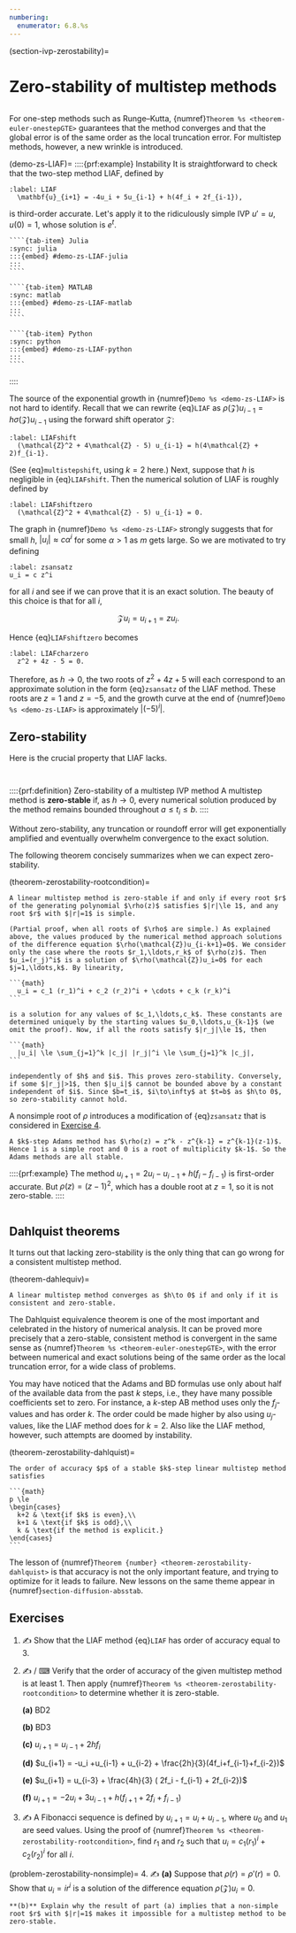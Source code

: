 ```yaml
---
numbering:
  enumerator: 6.8.%s
---
```

(section-ivp-zerostability)=
# Zero-stability of multistep methods

```{index} multistep method
```

For one-step methods such as Runge–Kutta, {numref}`Theorem %s <theorem-euler-onestepGTE>` guarantees that the method converges and that the global error is of the same order as the local truncation error. For multistep methods, however, a new wrinkle is introduced. 

(demo-zs-LIAF)=
::::{prf:example} Instability
It is straightforward to check that the two-step method LIAF, defined by

```{math}
:label: LIAF
  \mathbf{u}_{i+1} = -4u_i + 5u_{i-1} + h(4f_i + 2f_{i-1}),
```

is third-order accurate. Let's apply it to the ridiculously simple IVP $u'=u$, $u(0)=1$, whose solution is $e^t$. 

`````{tab-set} 
````{tab-item} Julia
:sync: julia
:::{embed} #demo-zs-LIAF-julia
:::
```` 

````{tab-item} MATLAB
:sync: matlab
:::{embed} #demo-zs-LIAF-matlab
:::
```` 

````{tab-item} Python
:sync: python
:::{embed} #demo-zs-LIAF-python
:::
```` 
`````
::::

The source of the exponential growth in {numref}`Demo %s <demo-zs-LIAF>` is not hard to identify. Recall that we can rewrite {eq}`LIAF` as $\rho(\mathcal{Z})u_{i-1}=h \sigma(\mathcal{Z})u_{i-1}$ using the forward shift operator $\mathcal{Z}$:

```{math}
:label: LIAFshift
  (\mathcal{Z}^2 + 4\mathcal{Z} - 5) u_{i-1} = h(4\mathcal{Z} + 2)f_{i-1}.
```

(See {eq}`multistepshift`, using $k=2$ here.) Next, suppose that $h$ is negligible in {eq}`LIAFshift`. Then the numerical solution of LIAF is roughly defined by

```{math}
:label: LIAFshiftzero
  (\mathcal{Z}^2 + 4\mathcal{Z} - 5) u_{i-1} = 0.
```

The graph in {numref}`Demo %s <demo-zs-LIAF>` strongly suggests that for small $h$, $|u_i|\approx c \alpha^i$ for some $\alpha>1$ as $m$ gets large. So we are motivated to try defining 

```{math}
:label: zsansatz
u_i = c z^i
```

for all $i$ and see if we can prove that it is an exact solution. The beauty of this choice is that for all $i$,

$$\mathcal{Z} u_i = u_{i+1} = z u_i.$$

Hence {eq}`LIAFshiftzero` becomes

```{math}
:label: LIAFcharzero
  z^2 + 4z - 5 = 0.
```

Therefore, as $h\to 0$, the two roots of $z^2+4z+5$ will each correspond to an approximate solution in the form {eq}`zsansatz` of the LIAF method. These roots are $z=1$ and $z=-5$, and the growth curve at the end of {numref}`Demo %s <demo-zs-LIAF>` is approximately $|(-5)^i|$. 

## Zero-stability

Here is the crucial property that LIAF lacks.

```{index} stability; of multistep methods
```

```{index} ! zero-stability
```

::::{prf:definition} Zero-stability of a multistep IVP method
A multistep method is **zero-stable** if, as $h\to 0$, every numerical solution produced by the method remains bounded throughout $a\le t_i \le b$.
::::

Without zero-stability, any truncation or roundoff error will get exponentially amplified and eventually overwhelm convergence to the exact solution. 

The following theorem concisely summarizes when we can expect zero-stability.

(theorem-zerostability-rootcondition)=
````{prf:theorem} Root condition
A linear multistep method is zero-stable if and only if every root $r$ of the generating polynomial $\rho(z)$ satisfies $|r|\le 1$, and any root $r$ with $|r|=1$ is simple.
````

````{prf:proof}
(Partial proof, when all roots of $\rho$ are simple.) As explained above, the values produced by the numerical method approach solutions of the difference equation $\rho(\mathcal{Z})u_{i-k+1}=0$. We consider only the case where the roots $r_1,\ldots,r_k$ of $\rho(z)$. Then $u_i=(r_j)^i$ is a solution of $\rho(\mathcal{Z})u_i=0$ for each $j=1,\ldots,k$. By linearity,

```{math}
  u_i = c_1 (r_1)^i + c_2 (r_2)^i + \cdots + c_k (r_k)^i
```

is a solution for any values of $c_1,\ldots,c_k$. These constants are determined uniquely by the starting values $u_0,\ldots,u_{k-1}$ (we omit the proof). Now, if all the roots satisfy $|r_j|\le 1$, then

```{math}
  |u_i| \le \sum_{j=1}^k |c_j| |r_j|^i \le \sum_{j=1}^k |c_j|,
```

independently of $h$ and $i$. This proves zero-stability. Conversely, if some $|r_j|>1$, then $|u_i|$ cannot be bounded above by a constant independent of $i$. Since $b=t_i$, $i\to\infty$ at $t=b$ as $h\to 0$, so zero-stability cannot hold.
````

A nonsimple root of $\rho$ introduces a modification of {eq}`zsansatz` that is considered in [Exercise 4](#problem-zerostability-nonsimple).

````{prf:example}
A $k$-step Adams method has $\rho(z) = z^k - z^{k-1} = z^{k-1}(z-1)$. Hence 1 is a simple root and 0 is a root of multiplicity $k-1$. So the Adams methods are all stable.
````

::::{prf:example}
The method $u_{i+1} = 2u_i - u_{i-1} + h(f_i-f_{i-1})$ is first-order accurate. But $\rho(z)=(z-1)^2$, which has a double root at $z=1$, so it is not zero-stable.
::::

```{index} Dahlquist theorems
```
## Dahlquist theorems

It turns out that lacking zero-stability is the only thing that can go wrong for a consistent multistep method. 

(theorem-dahlequiv)=
```{prf:theorem} Dahlquist equivalence
A linear multistep method converges as $h\to 0$ if and only if it is consistent and zero-stable.
```

The Dahlquist equivalence theorem is one of the most important and celebrated in the history of numerical analysis. It can be proved more precisely that a zero-stable, consistent method is convergent in the same sense as {numref}`Theorem %s <theorem-euler-onestepGTE>`, with the error between numerical and exact solutions being of the same order as the local truncation error, for a wide class of problems.

You may have noticed that the Adams and BD formulas use only about half of the available data from the past $k$ steps, i.e., they have many possible coefficients set to zero. For instance, a $k$-step AB method uses only the $f_j$-values and has order $k$. The order could be made higher by also using $u_j$-values, like the LIAF method does for $k=2$. Also like the LIAF method, however, such attempts are doomed by instability.

(theorem-zerostability-dahlquist)=
````{prf:theorem} First Dahlquist stability barrier
The order of accuracy $p$ of a stable $k$-step linear multistep method satisfies

```{math}
p \le
\begin{cases}
  k+2 & \text{if $k$ is even},\\
  k+1 & \text{if $k$ is odd},\\
  k & \text{if the method is explicit.}
\end{cases}
```
````

The lesson of {numref}`Theorem {number} <theorem-zerostability-dahlquist>` is that accuracy is not the only important feature, and trying to optimize for it leads to failure. New lessons on the same theme appear in {numref}`section-diffusion-absstab`.

## Exercises

1. ✍ Show that the LIAF method {eq}`LIAF` has order of accuracy equal to 3.

2. ✍ / ⌨  Verify that the order of accuracy of the given multistep method is at least 1. Then apply {numref}`Theorem %s <theorem-zerostability-rootcondition>` to determine whether it is zero-stable.

    **(a)** BD2

    **(b)** BD3

    **(c)** $u_{i+1}=u_{i-1}+2hf_i$

    **(d)** $u_{i+1} = -u_i +u_{i-1} + u_{i-2} + \frac{2h}{3}(4f_i+f_{i-1}+f_{i-2})$

    **(e)** $u_{i+1} = u_{i-3} + \frac{4h}{3} ( 2f_i - f_{i-1} + 2f_{i-2})$

    **(f)** $u_{i+1} = -2u_i + 3u_{i-1} + h (f_{i+1}+2f_i+f_{i-1})$
  

3. ✍  A Fibonacci sequence is defined by $u_{i+1}=u_i+u_{i-1}$, where $u_0$ and $u_1$ are seed values. Using the proof of {numref}`Theorem %s <theorem-zerostability-rootcondition>`, find $r_1$ and $r_2$ such that $u_i=c_1(r_1)^i+c_2(r_2)^i$ for all $i$.

(problem-zerostability-nonsimple)=
4. ✍ **(a)** Suppose that $\rho(r) = \rho'(r) = 0$. Show that $u_i = i r^i$ is a solution of the difference equation $\rho(\mathcal{Z})u_i=0$. 
    
    **(b)** Explain why the result of part (a) implies that a non-simple root $r$ with $|r|=1$ makes it impossible for a multistep method to be zero-stable.
